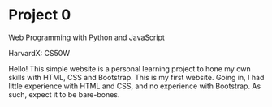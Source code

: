 # Project 0

Web Programming with Python and JavaScript

HarvardX: CS50W


Hello! This simple website is a personal learning project to hone my own skills with HTML, CSS
and Bootstrap. This is my first website. Going in, I had little experience with HTML and CSS, and
no experience with Bootstrap. As such, expect it to be bare-bones.
